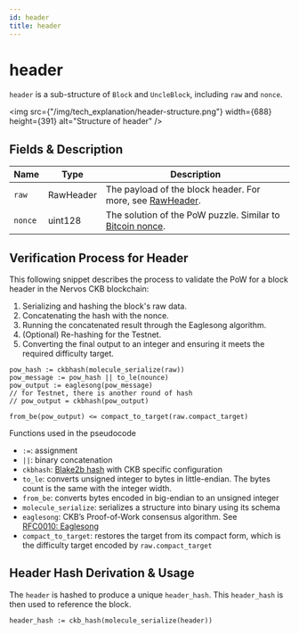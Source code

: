 ```yaml
---
id: header
title: header
---
```


# header

`header` is a sub-structure of `Block` and `UncleBlock`, including `raw` and `nonce`.

<img src={"/img/tech_explanation/header-structure.png"} width={688} height={391} alt="Structure of header" />

## Fields & Description

| Name    | Type      | Description                                                                                   |
| ------- | --------- | --------------------------------------------------------------------------------------------- |
| `raw`   | RawHeader | The payload of the block header. For more, see [RawHeader](/docs/tech-explanation/rawheader). |
| `nonce` | uint128   | The solution of the PoW puzzle. Similar to [Bitcoin nonce](https://en.bitcoin.it/wiki/Nonce). |

## Verification Process for Header

This following snippet describes the process to validate the PoW for a block header in the Nervos CKB blockchain:

1. Serializing and hashing the block's raw data.
2. Concatenating the hash with the nonce.
3. Running the concatenated result through the Eaglesong algorithm.
4. (Optional) Re-hashing for the Testnet.
5. Converting the final output to an integer and ensuring it meets the required difficulty target.

```
pow_hash := ckbhash(molecule_serialize(raw))
pow_message := pow_hash || to_le(nounce)
pow_output := eaglesong(pow_message)
// for Testnet, there is another round of hash
// pow_output = ckbhash(pow_output)

from_be(pow_output) <= compact_to_target(raw.compact_target)
```

Functions used in the pseudocode

- `:=`: assignment
- `||`: binary concatenation
- `ckbhash`: [Blake2b hash](https://github.com/nervosnetwork/rfcs/blob/master/rfcs/0027-block-structure/0027-block-structure.md#ckbhash) with CKB specific configuration
- `to_le`: converts unsigned integer to bytes in little-endian. The bytes count is the same with the integer width.
- `from_be`: converts bytes encoded in big-endian to an unsigned integer
- `molecule_serialize`: serializes a structure into binary using its schema
- `eaglesong`: CKB’s Proof-of-Work consensus algorithm. See [RFC0010: Eaglesong](https://github.com/nervosnetwork/rfcs/blob/master/rfcs/0010-eaglesong/0010-eaglesong.md)
- `compact_to_target`: restores the target from its compact form, which is the difficulty target encoded by `raw.compact_target`

## Header Hash Derivation & Usage

The `header` is hashed to produce a unique `header_hash`. This `header_hash` is then used to reference the block.

```
header_hash := ckb_hash(molecule_serialize(header))
```
